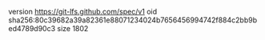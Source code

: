 version https://git-lfs.github.com/spec/v1
oid sha256:80c39682a39a82361e88071234024b7656456994742f884c2bb9bed4789d90c3
size 1802
